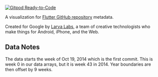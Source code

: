 [![Gitpod Ready-to-Code](https://img.shields.io/badge/Gitpod-Ready--to--Code-blue?logo=gitpod)](https://gitpod.io/#https://github.com/tkarakai/flutter-gitpod-dev) 

A visualization for
[Flutter GitHub repository](https://github.com/flutter/flutter/) metadata.

Created for Google by [Larva Labs](http://larvalabs.com/), a team of creative
technologists who make things for Android, iPhone, and the Web.

## Data Notes

The data starts the week of Oct 19, 2014 which is the first commit. This is week
0 in our data arrays, but it is week 43 in 2014. Year boundaries are then offset
by 9 weeks.
